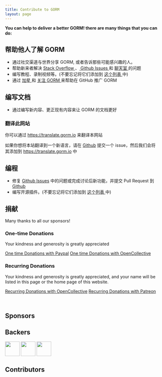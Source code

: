 ```yaml
---
title: Contribute to GORM
layout: page
---
```

**You can help to deliver a better GORM! there are many things that you can do:**

## 帮助他人了解 GORM

* 通过社交渠道与世界分享 GORM, 或者告诉那些可能感兴趣的人。
* 帮助新来者解决 [ Stack Overflow ](https://stackoverflow.com/questions/tagged/go-gorm)、[ Github Issues ](https://github.com/jinzhu/gorm/issues) 和 [ 聊天室 ](/community.html#Chat) 的问题
* 编写教程、录制视频等。(不要忘记将它们添加到 [ 这个列表 ](/community.html) 中)
* 通过 [ 加星 ](https://github.com/jinzhu/gorm/stargazers) 和 [ 关注 ](https://github.com/jinzhu/gorm/watchers) [ GORM ](https://github.com/jinzhu/gorm) 来帮助在 GitHub 推广 GORM

## 编写文档

* 通过编写新内容、更正现有内容来让 GORM 的文档更好

### 翻译此网站

你可以通过 <https://translate.gorm.io> 来翻译本网站

如果你想将本站翻译到一个新语言，请在 [Github](https://github.com/jinzhu/gorm.io/issues) 提交一个 issue，然后我们会将其添加到 <https://translate.gorm.io> 中

## 编程

* 修复 [Github Issues](https://github.com/jinzhu/gorm/issues) 中的问题或完成讨论后新功能，并提交 Pull Request 到 [Github](https://github.com/jinzhu/gorm)
* 编写开源插件。(不要忘记将它们添加到 [ 这个列表 ](/community.html#Open-Sources) 中)

## 捐献

Many thanks to all our sponsors!

### One-time Donations

Your kindness and generosity is greatly appreciated

[One time Donations with Paypal](https://www.paypal.me/zhangjinzhu) [One time Donations with OpenCollective](https://opencollective.com/gorm)

### Recurring Donations

Your kindness and generosity is greatly appreciated, and your name will be listed in this page or the home page of this website.

[Recurring Donations with OpenCollective](https://opencollective.com/gorm) [Recurring Donations with Patreon](https://www.patreon.com/jinzhu)

<br />

## Sponsors

<object type="image/svg+xml" data="https://opencollective.com/gorm/tiers/sponsor.svg?avatarHeight=68&width=740"></object>

## Backers

<div class="backers-list">
  
<a href="https://www.patreon.com/jeffprestes"><img style="width: 48px" src="http://i.imgur.com/7SPpyLw.jpg"></img></a>
<a href="https://www.patreon.com/user/creators?u=5447334"><img style="width: 48px" src="https://c8.patreon.com/2/400/5447334"></img></a>
<a href="https://www.patreon.com/user/creators?u=4875083"><img style="width: 48px" src="https://c8.patreon.com/2/100/4875083"></img></a>
</div>

<object type="image/svg+xml" data="https://opencollective.com/gorm/tiers/backer.svg?avatarHeight=48&width=740"></object>

## Contributors

<object type="image/svg+xml" data="https://opencollective.com/gorm/contributors.svg?avatarHeight=32&width=740"></object>
